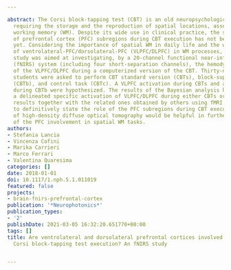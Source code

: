 ---
abstract: The Corsi block-tapping test (CBT) is an old neuropsychological test that,
  requiring the storage and the reproduction of spatial locations, assesses spatial
  working memory (WM). Despite its wide use in clinical practice, the specific contribution
  of prefrontal cortex (PFC) subregions during CBT execution has not been clarified
  yet. Considering the importance of spatial WM in daily life and the well-known role
  of ventrolateral-PFC/dorsolateral-PFC (VLPFC/DLPFC) in WM processes, the present
  study was aimed at investigating, by a 20-channel functional near-infrared spectroscopy
  (fNIRS) system (including four short-separation channels), the hemodynamic response
  of the VLPFC/DLPFC during a computerized version of the CBT. Thirty-nine university
  students were asked to perform CBT standard version (CBTs), block-suppression CBT
  (CBTb), and control task (CBTc). A VLPFC activation during CBTs and a DLPFC activation
  during CBTb were hypothesized. The results of the Bayesian analysis have not shown
  a delineated specific activation of VLPFC/DLPFC during either CBTs or CBTb. These
  results together with the related ones obtained by others using fMRI are not sufficient
  to definitively state the role of the PFC subregions during CBT execution. The adoption
  of high-density diffuse optical tomography would be helpful in further exploration
  of the PFC involvement in spatial WM tasks.
authors:
- Stefania Lancia
- Vincenza Cofini
- Marika Carrieri
- Marco Ferrari
- Valentina Quaresima
categories: []
date: 2018-01-01
doi: 10.1117/1.nph.5.1.011019
featured: false
projects:
- brain-fnirs-prefrontal-cortex
publication: '*Neurophotonics*'
publication_types:
- '2'
publishDate: 2021-03-05 16:32:20.651770+00:00
tags: []
title: Are ventrolateral and dorsolateral prefrontal cortices involved in the computerized
  Corsi block-tapping test execution? An fNIRS study

---
